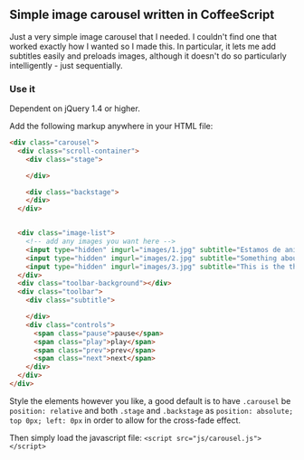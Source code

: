 ## Simple image carousel written in CoffeeScript
Just a very simple image carousel that I needed. I couldn't find one
that worked exactly how I wanted so I made this. In particular, it lets
me add subtitles easily and preloads images, although it doesn't do so
particularly intelligently - just sequentially.

### Use it
Dependent on jQuery 1.4 or higher.

Add the following markup anywhere in your HTML file:

````html
<div class="carousel">
  <div class="scroll-container">
    <div class="stage">

    </div>

    <div class="backstage">
    </div>
  </div>


  <div class="image-list">
    <!-- add any images you want here -->
    <input type="hidden" imgurl="images/1.jpg" subtitle="Estamos de aniversario">
    <input type="hidden" imgurl="images/2.jpg" subtitle="Something about airborne">
    <input type="hidden" imgurl="images/3.jpg" subtitle="This is the third subtitle">
  </div>
  <div class="toolbar-background"></div>
  <div class="toolbar">
    <div class="subtitle">

    </div>
    <div class="controls">
      <span class="pause">pause</span>
      <span class="play">play</span>
      <span class="prev">prev</span>
      <span class="next">next</span>
    </div>
  </div>
</div>
````

Style the elements however you like, a good default is to have `.carousel`
be `position: relative` and both `.stage` and `.backstage` as
`position: absolute; top 0px; left: 0px` in order to allow for the
cross-fade effect.

Then simply load the javascript file:
`<script src="js/carousel.js"></script>`
